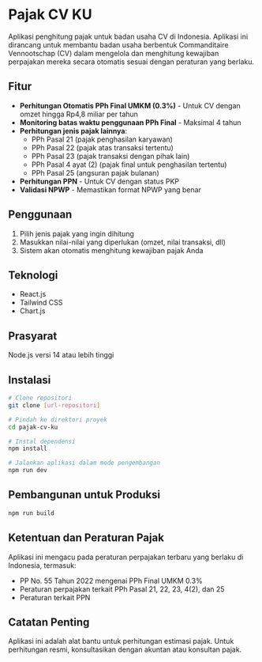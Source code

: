 # Pajak CV KU

Aplikasi penghitung pajak untuk badan usaha CV di Indonesia. Aplikasi ini dirancang untuk membantu badan usaha berbentuk Commanditaire Vennootschap (CV) dalam mengelola dan menghitung kewajiban perpajakan mereka secara otomatis sesuai dengan peraturan yang berlaku.

## Fitur

- **Perhitungan Otomatis PPh Final UMKM (0.3%)** - Untuk CV dengan omzet hingga Rp4,8 miliar per tahun
- **Monitoring batas waktu penggunaan PPh Final** - Maksimal 4 tahun
- **Perhitungan jenis pajak lainnya**:
  - PPh Pasal 21 (pajak penghasilan karyawan)
  - PPh Pasal 22 (pajak atas transaksi tertentu)
  - PPh Pasal 23 (pajak transaksi dengan pihak lain)
  - PPh Pasal 4 ayat (2) (pajak final untuk penghasilan tertentu)
  - PPh Pasal 25 (angsuran pajak bulanan)
- **Perhitungan PPN** - Untuk CV dengan status PKP
- **Validasi NPWP** - Memastikan format NPWP yang benar

## Penggunaan

1. Pilih jenis pajak yang ingin dihitung
2. Masukkan nilai-nilai yang diperlukan (omzet, nilai transaksi, dll)
3. Sistem akan otomatis menghitung kewajiban pajak Anda

## Teknologi

- React.js
- Tailwind CSS
- Chart.js

## Prasyarat

Node.js versi 14 atau lebih tinggi

## Instalasi

```bash
# Clone repositori
git clone [url-repositori]

# Pindah ke direktori proyek
cd pajak-cv-ku

# Instal dependensi
npm install

# Jalankan aplikasi dalam mode pengembangan
npm run dev
```

## Pembangunan untuk Produksi

```bash
npm run build
```

## Ketentuan dan Peraturan Pajak

Aplikasi ini mengacu pada peraturan perpajakan terbaru yang berlaku di Indonesia, termasuk:

- PP No. 55 Tahun 2022 mengenai PPh Final UMKM 0.3%
- Peraturan perpajakan terkait PPh Pasal 21, 22, 23, 4(2), dan 25
- Peraturan terkait PPN

## Catatan Penting

Aplikasi ini adalah alat bantu untuk perhitungan estimasi pajak. Untuk perhitungan resmi, konsultasikan dengan akuntan atau konsultan pajak.